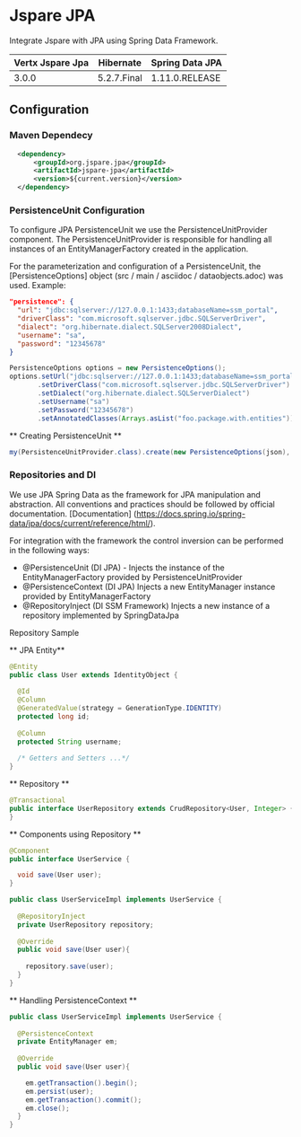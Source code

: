 # Jspare JPA

Integrate Jspare with JPA using Spring Data Framework.

| Vertx Jspare Jpa | Hibernate    | Spring Data JPA |
|---------------|--------------|-----------------|
| 3.0.0        | 5.2.7.Final  | 1.11.0.RELEASE  |

## Configuration

### Maven Dependecy

```xml
  <dependency>
      <groupId>org.jspare.jpa</groupId>
      <artifactId>jspare-jpa</artifactId>
      <version>${current.version}</version>
  </dependency>
```

### PersistenceUnit Configuration

To configure JPA PersistenceUnit we use the PersistenceUnitProvider component. The PersistenceUnitProvider is responsible for handling all instances of an EntityManagerFactory created in the application.

For the parameterization and configuration of a PersistenceUnit, the [PersistenceOptions] object (src / main / asciidoc / dataobjects.adoc) was used. Example:

```json
"persistence": {
  "url": "jdbc:sqlserver://127.0.0.1:1433;databaseName=ssm_portal",
  "driverClass": "com.microsoft.sqlserver.jdbc.SQLServerDriver",
  "dialect": "org.hibernate.dialect.SQLServer2008Dialect",
  "username": "sa",
  "password": "12345678"
}
```

```java
PersistenceOptions options = new PersistenceOptions();
options.setUrl("jdbc:sqlserver://127.0.0.1:1433;databaseName=ssm_portal")
       .setDriverClass("com.microsoft.sqlserver.jdbc.SQLServerDriver")
       .setDialect("org.hibernate.dialect.SQLServerDialect")
       .setUsername("sa")
       .setPassword("12345678")
       .setAnnotatedClasses(Arrays.asList("foo.package.with.entities"))
```

** Creating PersistenceUnit **

```java
my(PersistenceUnitProvider.class).create(new PersistenceOptions(json), this::onLoadPersistence);
```

### Repositories and DI

We use JPA Spring Data as the framework for JPA manipulation and abstraction. All conventions and practices should be followed by official documentation. [Documentation] (https://docs.spring.io/spring-data/jpa/docs/current/reference/html/).

For integration with the framework the control inversion can be performed in the following ways:

* @PersistenceUnit (DI JPA) - Injects the instance of the EntityManagerFactory provided by PersistenceUnitProvider
* @PersistenceContext (DI JPA) Injects a new EntityManager instance provided by EntityManagerFactory
* @RepositoryInject (DI SSM Framework) Injects a new instance of a repository implemented by SpringDataJpa

Repository Sample

** JPA  Entity**

```java
@Entity
public class User extends IdentityObject {
  
  @Id
  @Column
  @GeneratedValue(strategy = GenerationType.IDENTITY)
  protected long id;
  
  @Column
  protected String username;
  
  /* Getters and Setters ...*/
}
```

** Repository **

```java
@Transactional
public interface UserRepository extends CrudRepository<User, Integer> {
}
```

** Components using Repository **

```java
@Component
public interface UserService {

  void save(User user);
}

public class UserServiceImpl implements UserService {
  
  @RepositoryInject
  private UserRepository repository;
  
  @Override
  public void save(User user){
    
    repository.save(user);
  }
}
```

** Handling PersistenceContext **

```java
public class UserServiceImpl implements UserService {
  
  @PersistenceContext
  private EntityManager em;
  
  @Override
  public void save(User user){

    em.getTransaction().begin();
    em.persist(user);
    em.getTransaction().commit();
    em.close();
  }
}
```